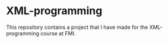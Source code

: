 # XML-programming
This repository contains a project that I have made for the XML-programming course at FMI.
